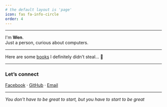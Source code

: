 ```yaml
---
# the default layout is 'page'
icon: fas fa-info-circle
order: 4
---
```


---

I'm **Wen**.  
Just a person, curious about computers.  

---

Here are some [books](https://wen.is-a.dev/some-books) I definitely didn’t steal… 👀

---

### Let’s connect

[Facebook](https://www.facebook.com/wen0x0) · [GitHub](https://github.com/wen0x0) · [Email](mailto:weninthelab@gmail.com)

---

*You don't have to be great to start, but you have to start to be great*  
